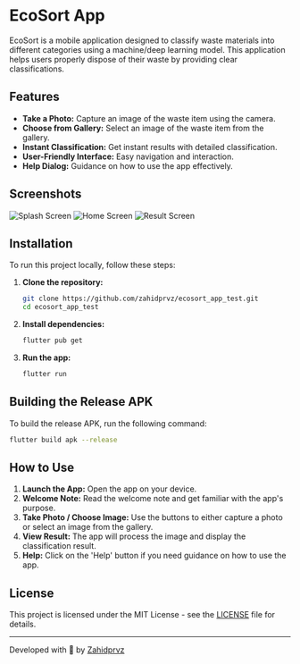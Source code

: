 # EcoSort App

EcoSort is a mobile application designed to classify waste materials into different categories using a machine/deep learning model. This application helps users properly dispose of their waste by providing clear classifications.

## Features

- **Take a Photo:** Capture an image of the waste item using the camera.
- **Choose from Gallery:** Select an image of the waste item from the gallery.
- **Instant Classification:** Get instant results with detailed classification.
- **User-Friendly Interface:** Easy navigation and interaction.
- **Help Dialog:** Guidance on how to use the app effectively.

## Screenshots

![Splash Screen](screenshots/splash_screen.jpeg)
![Home Screen](screenshots/home_screen.jpeg)
![Result Screen](screenshots/result_screen.jpeg)

## Installation

To run this project locally, follow these steps:

1. **Clone the repository:**
   ```sh
   git clone https://github.com/zahidprvz/ecosort_app_test.git
   cd ecosort_app_test
   ```

2. **Install dependencies:**
   ```sh
   flutter pub get
   ```

3. **Run the app:**
   ```sh
   flutter run
   ```

## Building the Release APK

To build the release APK, run the following command:

```sh
flutter build apk --release
```

## How to Use

1. **Launch the App:** Open the app on your device.
2. **Welcome Note:** Read the welcome note and get familiar with the app's purpose.
3. **Take Photo / Choose Image:** Use the buttons to either capture a photo or select an image from the gallery.
4. **View Result:** The app will process the image and display the classification result.
5. **Help:** Click on the 'Help' button if you need guidance on how to use the app.

## License

This project is licensed under the MIT License - see the [LICENSE](LICENSE) file for details.

---

Developed with 💚 by [Zahidprvz](https://github.com/zahidprvz)
